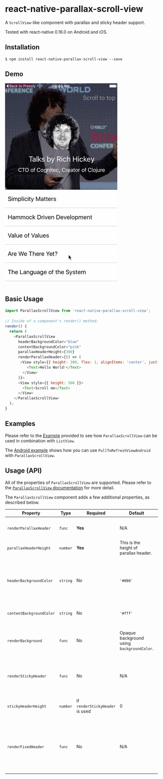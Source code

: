 # react-native-parallax-scroll-view

A `ScrollView`-like component with parallax and sticky header support.



Tested with react-native 0.16.0 on Android and iOS.

## Installation

```
$ npm install react-native-parallax-scroll-view --save
```

## Demo

![](./parallax-scroll-view-ios.gif)

## Basic Usage

```js
import ParallaxScrollView from 'react-native-parallax-scroll-view';

// Inside of a component's render() method:
render() {
  return (
    <ParallaxScrollView
      headerBackgroundColor="blue"
      contentBackgroundColor="pink"
      parallaxHeaderHeight={300}
      renderParallaxHeader={() => (
       <View style={{ height: 300, flex: 1, alignItems: 'center', justifyContent: 'center' }}>
          <Text>Hello World!</Text>
        </View>
      )}>
      <View style={{ height: 500 }}>
        <Text>Scroll me</Text>
      </View>
    </ParallaxScrollView>
  );
}
```

## Examples

Please refer to the [Example](./Example/example.js) provided to see how `ParallaxScrollView` can be used in
combination with `ListView`.

The [Android example](./Example/index.android.js) shows how you can use `PullToRefreshViewAndroid` with `ParallaxScrollView`.

## Usage (API)

All of the properties of `ParallaxScrollView` are supported. Please refer to the
[`ParallaxScrollView` documentation](https://facebook.github.io/react-native/docs/scrollview.html) for more detail.

The `ParallaxScrollView` component adds a few additional properties, as described below.

| Property | Type | Required | Default | Description |
| -------- | ---- | -------- | ------- | ----------- |
| `renderParallaxHeader` |  `func` | **Yes** | N/A | This renders the parallax header above the background. |
| `parallaxHeaderHeight` | `number` | **Yes** | This is the height of parallax header. |
| `headerBackgroundColor` | `string` | No | `'#000'` | This is the background color of the sticky header, and also used as parallax header background color if `renderBackground` is not provided. |
| `contentBackgroundColor` | `string` | No | `'#fff'` | This is the background color of the content. |
| `renderBackground` | `func` | No | Opaque background using `backgroundColor`. | This renders the background of the parallax header. Can be used to display cover images for example. |
| `renderStickyHeader` | `func` | No | N/A | This renders an optional sticky header that will stick to the top of view when parallax header scrolls up. |
| `stickyHeaderHeight` | `number` | If `renderStickyHeader` is used | 0 | If `renderStickyHeader` is set, then its height must be specified. |
| `renderFixedHeader` | `func` | No | N/A | This renders an optional fixed header that will always be visible and fixed to the top of the view (and sticky header). You must set its height and width appropriately. |
